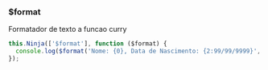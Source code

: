 ### $format

Formatador de texto a funcao curry

```javascript
this.Ninja(['$format'], function ($format) {
  console.log($format('Nome: {0}, Data de Nascimento: {2:99/99/9999}', ['cleber.programmer', '25011988']));
});
```
